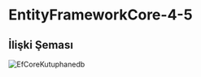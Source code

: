 # EntityFrameworkCore-4-5
## İlişki Şeması
![EfCoreKutuphanedb](https://user-images.githubusercontent.com/43173282/227513809-d1e60e5d-0939-48d0-b052-faacccd704f0.PNG)
